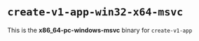 # `create-v1-app-win32-x64-msvc`

This is the **x86_64-pc-windows-msvc** binary for `create-v1-app`
